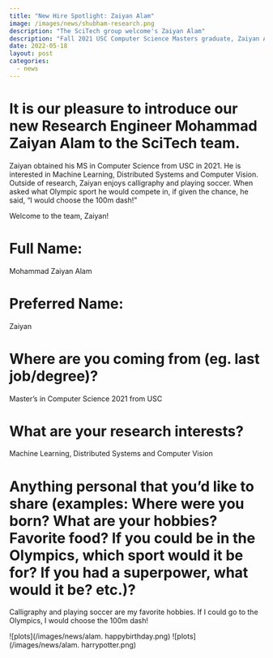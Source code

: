 ```yaml
---
title: "New Hire Spotlight: Zaiyan Alam"
image: /images/news/shubham-research.png
description: "The SciTech group welcome's Zaiyan Alam"
description: "Fall 2021 USC Computer Science Masters graduate, Zaiyan Alam tells the SciTech Group a little bit about himself"
date: 2022-05-18
layout: post
categories:
  - news
---
```

# It is our pleasure to introduce our new Research Engineer Mohammad Zaiyan Alam to the SciTech team.

Zaiyan obtained his MS in Computer Science from USC in 2021. He is interested 
in Machine Learning, Distributed Systems and Computer Vision. Outside of research, 
Zaiyan enjoys calligraphy and playing soccer. When asked what Olympic sport he 
would compete in, if given the chance, he said, “I would choose the 100m dash!”

Welcome to the team, Zaiyan!



# Full Name: 
Mohammad Zaiyan Alam

# Preferred Name: 
Zaiyan

# Where are you coming from (eg. last job/degree)?  
Master’s in Computer Science 2021 from USC

# What are your research interests?  
Machine Learning, Distributed Systems and Computer Vision

# Anything personal that you’d like to share (examples: Where were you born? What are your hobbies? Favorite food? If you could be in the Olympics, which sport would it be for? If you had a superpower, what would it be? etc.)?

Calligraphy and playing soccer are my favorite hobbies. 
If I could go to the Olympics, I would choose the 100m dash!


 
![plots](/images/news/alam. happybirthday.png)
![plots](/images/news/alam. harrypotter.png)


 



